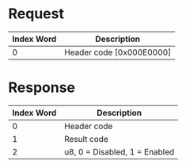 # Request

| Index Word | Description                |
|------------|----------------------------|
| 0          | Header code \[0x000E0000\] |

# Response

| Index Word | Description                   |
|------------|-------------------------------|
| 0          | Header code                   |
| 1          | Result code                   |
| 2          | u8, 0 = Disabled, 1 = Enabled |